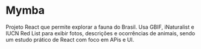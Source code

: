 # Mymba
Projeto React que permite explorar a fauna do Brasil. Usa GBIF, iNaturalist e IUCN Red List para exibir fotos, descrições e ocorrências de animais, sendo um estudo prático de React com foco em APis e UI.
